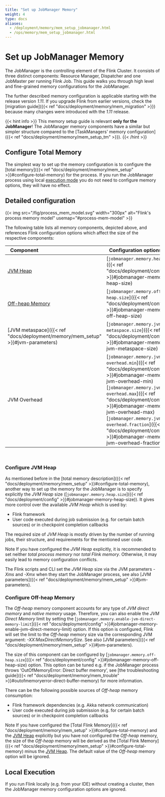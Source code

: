 ```yaml
---
title: "Set up JobManager Memory"
weight: 4
type: docs
aliases:
  - /deployment/memory/mem_setup_jobmanager.html
  - /ops/memory/mem_setup_jobmanager.html
---
```

<!--
Licensed to the Apache Software Foundation (ASF) under one
or more contributor license agreements.  See the NOTICE file
distributed with this work for additional information
regarding copyright ownership.  The ASF licenses this file
to you under the Apache License, Version 2.0 (the
"License"); you may not use this file except in compliance
with the License.  You may obtain a copy of the License at

  http://www.apache.org/licenses/LICENSE-2.0

Unless required by applicable law or agreed to in writing,
software distributed under the License is distributed on an
"AS IS" BASIS, WITHOUT WARRANTIES OR CONDITIONS OF ANY
KIND, either express or implied.  See the License for the
specific language governing permissions and limitations
under the License.
-->

# Set up JobManager Memory

The JobManager is the controlling element of the Flink Cluster. 
It consists of three distinct components: Resource Manager, Dispatcher and one JobMaster per running Flink Job.
This guide walks you through high level and fine-grained memory configurations for the JobManager.

The further described memory configuration is applicable starting with the release version *1.11*. If you upgrade Flink
from earlier versions, check the [migration guide]({{< ref "docs/deployment/memory/mem_migration" >}}) because many changes were introduced with the *1.11* release.

{{< hint info >}}
This memory setup guide is relevant <strong>only for the JobManager</strong>!
The JobManager memory components have a similar but simpler structure compared to the [TaskManagers' memory configuration]({{< ref "docs/deployment/memory/mem_setup_tm" >}}).
{{< /hint >}}

## Configure Total Memory

The simplest way to set up the memory configuration is to configure the [total memory]({{< ref "docs/deployment/memory/mem_setup" >}}#configure-total-memory) for the process.
If you run the JobManager process using local [execution mode](#local-execution) you do not need to configure memory options, they will have no effect.

## Detailed configuration

{{< img src="/fig/process_mem_model.svg" width="300px" alt="Flink's process memory model" usemap="#process-mem-model" >}}

The following table lists all memory components, depicted above, and references Flink configuration options which
affect the size of the respective components:

| &nbsp;&nbsp;**Component**&nbsp;&nbsp;                          | &nbsp;&nbsp;**Configuration options**&nbsp;&nbsp;                                                                                                                                                                                                                                                   | &nbsp;&nbsp;**Description**&nbsp;&nbsp;                                                                                                                                                                                                                                  |
| :------------------------------------------------------------- | :-------------------------------------------------------------------------------------------------------------------------------------------------------------------------------------------------------------------------------------------------------------------------------------------------- | :----------------------------------------------------------------------------------------------------------------------------------------------------------------------------------------------------------------------------------------------------------------------- |
| [JVM Heap](#configure-jvm-heap)                                | [`jobmanager.memory.heap.size`]({{< ref "docs/deployment/config" >}}#jobmanager-memory-heap-size)                                                                                                                                                                                                                         | *JVM Heap* memory size for job manager.                                                                                                                                                                                                                                  |
| [Off-heap Memory](#configure-off-heap-memory)                  | [`jobmanager.memory.off-heap.size`]({{< ref "docs/deployment/config" >}}#jobmanager-memory-off-heap-size)                                                                                                                                                                                                                 | *Off-heap* memory size for job manager. This option covers all off-heap memory usage including direct and native memory allocation.                                                                                                                                      |
| [JVM metaspace]({{< ref "docs/deployment/memory/mem_setup" >}}#jvm-parameters)                 | [`jobmanager.memory.jvm-metaspace.size`]({{< ref "docs/deployment/config" >}}#jobmanager-memory-jvm-metaspace-size)                                                                                                                                                                                                       | Metaspace size of the Flink JVM process                                                                                                                                                                                                                                  |
| JVM Overhead                                                   | [`jobmanager.memory.jvm-overhead.min`]({{< ref "docs/deployment/config" >}}#jobmanager-memory-jvm-overhead-min) <br/> [`jobmanager.memory.jvm-overhead.max`]({{< ref "docs/deployment/config" >}}#jobmanager-memory-jvm-overhead-max) <br/> [`jobmanager.memory.jvm-overhead.fraction`]({{< ref "docs/deployment/config" >}}#jobmanager-memory-jvm-overhead-fraction) | Native memory reserved for other JVM overhead: e.g. thread stacks, code cache, garbage collection space etc, it is a [capped fractionated component]({{< ref "docs/deployment/memory/mem_setup" >}}#capped-fractionated-components) of the [total process memory]({{< ref "docs/deployment/memory/mem_setup" >}}#configure-total-memory) |

<br/>

### Configure JVM Heap

As mentioned before in the [total memory description]({{< ref "docs/deployment/memory/mem_setup" >}}#configure-total-memory), another way to set up the memory
for the JobManager is to specify explicitly the *JVM Heap* size ([`jobmanager.memory.heap.size`]({{< ref "docs/deployment/config" >}}#jobmanager-memory-heap-size)).
It gives more control over the available *JVM Heap* which is used by:

* Flink framework
* User code executed during job submission (e.g. for certain batch sources) or in checkpoint completion callbacks

The required size of *JVM Heap* is mostly driven by the number of running jobs, their structure, and requirements for
the mentioned user code.

<span class="label label-info">Note</span> If you have configured the *JVM Heap* explicitly, it is recommended to set
neither *total process memory* nor *total Flink memory*. Otherwise, it may easily lead to memory configuration conflicts.

The Flink scripts and CLI set the *JVM Heap* size via the JVM parameters *-Xms* and *-Xmx* when they start the JobManager process, see also [JVM parameters]({{< ref "docs/deployment/memory/mem_setup" >}}#jvm-parameters).

### Configure Off-heap Memory

The *Off-heap* memory component accounts for any type of *JVM direct memory* and *native memory* usage. Therefore,
you can also enable the *JVM Direct Memory* limit by setting the [`jobmanager.memory.enable-jvm-direct-memory-limit`]({{< ref "docs/deployment/config" >}}#jobmanager-memory-enable-jvm-direct-memory-limit) option.
If this option is configured, Flink will set the limit to the *Off-heap* memory size via the corresponding JVM argument: *-XX:MaxDirectMemorySize*.
See also [JVM parameters]({{< ref "docs/deployment/memory/mem_setup" >}}#jvm-parameters).

The size of this component can be configured by [`jobmanager.memory.off-heap.size`]({{< ref "docs/deployment/config" >}}#jobmanager-memory-off-heap-size)
option. This option can be tuned e.g. if the JobManager process throws ‘OutOfMemoryError: Direct buffer memory’, see
[the troubleshooting guide]({{< ref "docs/deployment/memory/mem_trouble" >}}#outofmemoryerror-direct-buffer-memory) for more information.

There can be the following possible sources of *Off-heap* memory consumption:

* Flink framework dependencies (e.g. Akka network communication)
* User code executed during job submission (e.g. for certain batch sources) or in checkpoint completion callbacks

<span class="label label-info">Note</span> If you have configured the [Total Flink Memory]({{< ref "docs/deployment/memory/mem_setup" >}}#configure-total-memory)
and the [JVM Heap](#configure-jvm-heap) explicitly but you have not configured the *Off-heap* memory, the size of the *Off-heap* memory
will be derived as the [Total Flink Memory]({{< ref "docs/deployment/memory/mem_setup" >}}#configure-total-memory) minus the [JVM Heap](#configure-jvm-heap).
The default value of the *Off-heap* memory option will be ignored.

## Local Execution

If you run Flink locally (e.g. from your IDE) without creating a cluster, then the JobManager memory configuration options are ignored.
